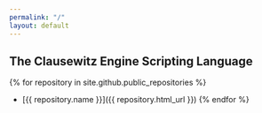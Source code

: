```yaml
---
permalink: "/"
layout: default
---
```


## The Clausewitz Engine Scripting Language

{% for repository in site.github.public_repositories %}
* [{{ repository.name }}]({{ repository.html_url }})
{% endfor %}
